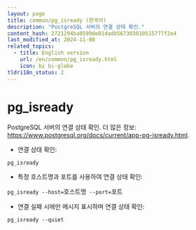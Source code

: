 ```yaml
---
layout: page
title: common/pg_isready (한국어)
description: "PostgreSQL 서버의 연결 상태 확인."
content_hash: 2721294ba0599de01dadb567303810515777f2e4
last_modified_at: 2024-11-08
related_topics:
  - title: English version
    url: /en/common/pg_isready.html
    icon: bi bi-globe
tldri18n_status: 2
---
```

# pg_isready

PostgreSQL 서버의 연결 상태 확인.
더 많은 정보: <https://www.postgresql.org/docs/current/app-pg-isready.html>.

- 연결 상태 확인:

`pg_isready`

- 특정 호스트명과 포트를 사용하여 연결 상태 확인:

`pg_isready --host=`<span class="tldr-var badge badge-pill bg-dark-lm bg-white-dm text-white-lm text-dark-dm font-weight-bold">호스트명</span>` --port=`<span class="tldr-var badge badge-pill bg-dark-lm bg-white-dm text-white-lm text-dark-dm font-weight-bold">포트</span>

- 연결 실패 시에만 메시지 표시하며 연결 상태 확인:

`pg_isready --quiet`
